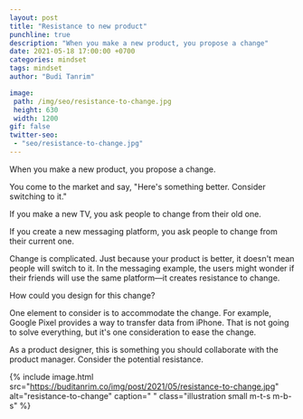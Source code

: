 ```yaml
---
layout: post
title: "Resistance to new product"
punchline: true
description: "When you make a new product, you propose a change"
date: 2021-05-18 17:00:00 +0700
categories: mindset
tags: mindset
author: "Budi Tanrim"

image:
 path: /img/seo/resistance-to-change.jpg
 height: 630
 width: 1200
gif: false
twitter-seo: 
 - "seo/resistance-to-change.jpg"
---
```


When you make a new product, you propose a change.

You come to the market and say, "Here's something better. Consider switching to it."

If you make a new TV, you ask people to change from their old one.

If you create a new messaging platform, you ask people to change from their current one. 

Change is complicated. Just because your product is better, it doesn't mean people will switch to it. In the messaging example, the users might wonder if their friends will use the same platform—it creates resistance to change.

How could you design for this change?

One element to consider is to accommodate the change. For example, Google Pixel provides a way to transfer data from iPhone. That is not going to solve everything, but it's one consideration to ease the change.

As a product designer, this is something you should collaborate with the product manager. Consider the potential resistance.


{% include image.html 
src="https://buditanrim.co/img/post/2021/05/resistance-to-change.jpg" 
alt="resistance-to-change" 
caption=" "
class="illustration small m-t-s m-b-s" %}